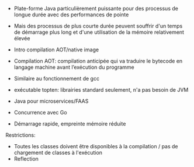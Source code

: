 - Plate-forme Java particulièrement puissante pour des processus de longue durée avec des performances de pointe
- Mais des processus de plus courte durée peuvent souffrir d'un temps de démarrage plus long et d'une utilisation de la mémoire relativement élevée

- Intro compilation AOT/native image
- Compilation AOT: compilation anticipée qui va traduire le bytecode en langage machine avant l’exécution du programme
- Similaire au fonctionnement de gcc

- exécutable topten: librairies standard seulement, n'a pas besoin de JVM

- Java pour microservices/FAAS
- Concurrence avec Go
- Démarrage rapide, empreinte mémoire réduite

Restrictions:
- Toutes les classes doivent être disponibles à la compilation / pas de chargement de classes à l'exécution
- Reflection
